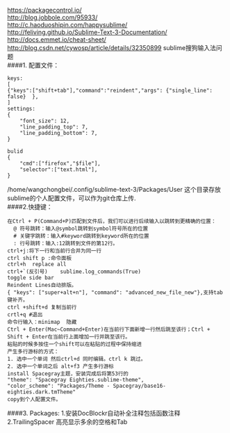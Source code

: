 https://packagecontrol.io/  
http://blog.jobbole.com/95933/  
http://c.haoduoshipin.com/happysublime/  
http://feliving.github.io/Sublime-Text-3-Documentation/  
http://docs.emmet.io/cheat-sheet/  
http://blog.csdn.net/cywosp/article/details/32350899   sublime搜狗输入法问题  
####1. 配置文件：  
```
keys:
[
{"keys":["shift+tab"],"command":"reindent","args": {"single_line": false}  },
]
settings:
{
	"font_size": 12,
	"line_padding_top": 7,
	"line_padding_bottom": 7,
}

bulid
{
	"cmd":["firefox","$file"],
	"selector":["text.html"],
}  
```
/home/wangchongbei/.config/sublime-text-3/Packages/User   这个目录存放sublime的个人配置文件，可以作为git仓库上传.  
####2.快捷键：  
```
在Ctrl + P(Command+P)匹配到文件后，我们可以进行后续输入以跳转到更精确的位置：
  @ 符号跳转：输入@symbol跳转到symbol符号所在的位置
  # 关键字跳转：输入#keyword跳转到keyword所在的位置
  : 行号跳转：输入:12跳转到文件的第12行。
ctrl+j:将下一行和当前行合并为同一行  
ctrl shift p :命令面板  
ctrl+h  replace all
ctrl+`(反引号)    sublime.log_commands(True)   
toggle side bar    
Reindent Lines自动排版。
{ "keys": ["super+alt+n"], "command": "advanced_new_file_new"},支持tab键补齐。
ctrl +shift+d 复制当前行  
crtl+q #退出 
命令行输入：minimap  隐藏  
Ctrl + Enter(Mac~Command+Enter)在当前行下面新增一行然后跳至该行；Ctrl + Shift + Enter在当前行上面增加一行并跳至该行。
粘贴的时候多按住一个shift可以在粘贴的过程中保持缩进  
产生多行游标的方式：  
1. 选中一个单词 然后ctrl+d 同时编辑。ctrl k 跳过。  
2. 选中一个单词之后 alt+f3 产生多行游标  
install Spacegray主题，安装完成后将第53行的  
"theme": "Spacegray Eighties.sublime-theme",  
"color_scheme": "Packages/Theme - Spacegray/base16-eighties.dark.tmTheme"  
copy到个人配置文件。  
```
####3. Packages:
1.安装DocBlockr自动补全注释包括函数注释  
2.TrailingSpacer 高亮显示多余的空格和Tab


